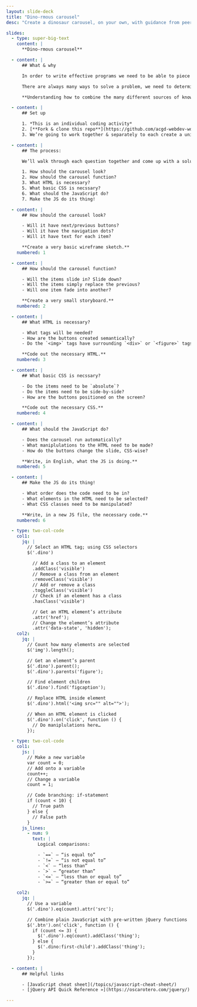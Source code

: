 ```yaml
---
layout: slide-deck
title: "Dino-rmous carousel"
desc: "Create a dinosaur carousel, on your own, with guidance from peers & the teacher."

slides:
  - type: super-big-text
    content: |
      **Dino-rmous carousel**

  - content: |
      ## What & why

      In order to write effective programs we need to be able to piece together things from many disparte sources.

      There are always many ways to solve a problem, we need to determine what pieces of our knowledge apply.

      **Understanding how to combine the many different sources of knowledge leads to effect programming.**

  - content: |
      ## Set up

      1. *This is an individual coding activity*
      2. [**Fork & clone this repo**](https://github.com/acgd-webdev-workshops/dino-rmous-carousel/fork)
      3. We’re going to work together & separately to each create a unique carousel

  - content: |
      ## The process:

      We’ll walk through each question together and come up with a solution for each individual carousels.

      1. How should the carousel look?
      2. How should the carousel function?
      3. What HTML is necessary?
      5. What basic CSS is necssary?
      6. What should the JavaScript do?
      7. Make the JS do its thing!

  - content: |
      ## How should the carousel look?

      - Will it have next/previous buttons?
      - Will it have the navigation dots?
      - Will it have text for each item?

      **Create a very basic wireframe sketch.**
    numbered: 1

  - content: |
      ## How should the carousel function?

      - Will the items slide in? Slide down?
      - Will the items simply replace the previous?
      - Will one item fade into another?

      **Create a very small storyboard.**
    numbered: 2

  - content: |
      ## What HTML is necessary?

      - What tags will be needed?
      - How are the buttons created semantically?
      - Do the `<img>` tags have surrounding `<div>` or `<figure>` tags?

      **Code out the necessary HTML.**
    numbered: 3

  - content: |
      ## What basic CSS is necssary?

      - Do the items need to be `absolute`?
      - Do the items need to be side-by-side?
      - How are the buttons positioned on the screen?

      **Code out the necessary CSS.**
    numbered: 4

  - content: |
      ## What should the JavaScript do?

      - Does the carousel run automatically?
      - What maniplulations to the HTML need to be made?
      - How do the buttons change the slide, CSS-wise?

      **Write, in English, what the JS is doing.**
    numbered: 5

  - content: |
      ## Make the JS do its thing!

      - What order does the code need to be in?
      - What elements in the HTML need to be selected?
      - What CSS classes need to be manipulated?

      **Write, in a new JS file, the necessary code.**
    numbered: 6

  - type: two-col-code
    col1:
      jq: |
        // Select an HTML tag; using CSS selectors
        $('.dino')

          // Add a class to an element
          .addClass('visible')
          // Remove a class from an element
          .removeClass('visible')
          // Add or remove a class
          .toggleClass('visible')
          // Check if an element has a class
          .hasClass('visible')

          // Get an HTML element’s attribute
          .attr('href');
          // Change the element’s attribute
          .attr('data-state', 'hidden');
    col2:
      jq: |
        // Count how many elements are selected
        $('img').length();

        // Get an element’s parent
        $('.dino').parent();
        $('.dino').parents('figure');

        // Find element children
        $('.dino').find('figcaption');

        // Replace HTML inside element
        $('.dino').html('<img src="" alt="">');

        // When an HTML element is clicked
        $('.dino').on('click', function () {
          // Do maniplulations here…
        });

  - type: two-col-code
    col1:
      js: |
        // Make a new variable
        var count = 0;
        // Add onto a variable
        count++;
        // Change a variable
        count = 1;

        // Code branching: if-statement
        if (count < 10) {
          // True path
        } else {
          // False path
        }
      js_lines:
        - num: 9
          text: |
            Logical comparisons:

            - `==` — “is equal to”
            - `!=` — “is not equal to”
            - `<` — “less than”
            - `>` — “greater than”
            - `<=` — “less than or equal to”
            - `>=` — “greater than or equal to”

    col2:
      jq: |
        // Use a variable
        $('.dino').eq(count).attr('src');

        // Combine plain JavaScript with pre-written jQuery functions
        $('.btn').on('click', function () {
          if (count <= 3) {
            $('.dino').eq(count).addClass('thing');
          } else {
            $('.dino:first-child').addClass('thing');
          }
        });

  - content: |
      ## Helpful links

      - [JavaScript cheat sheet](/topics/javascript-cheat-sheet/)
      - [jQuery API Quick Reference »](https://oscarotero.com/jquery/)

---
```

